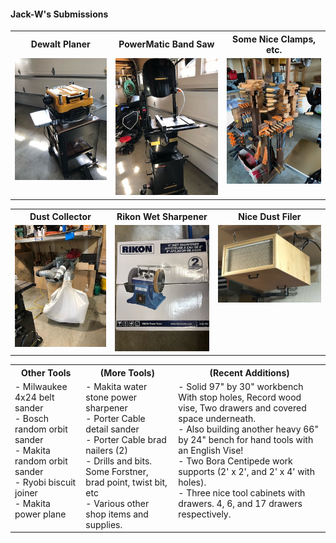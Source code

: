 #### Jack-W's Submissions

<table>
  <tr>
    <th>Dewalt Planer</td>
    <th>PowerMatic Band Saw</td>
    <th>Some Nice Clamps, etc.</td>
  </tr>
  <tr>
      <td valign="top">
      <a href="./image0.jpeg">
      <img src="./Thumbnails/image0-T.jpg">
      </a>
      </td>
      <td valign="top">
      <a href="./iamge1.jpeg">
      <img src="./Thumbnails/image1-T.jpg">
      </a>
      </td>
      <td valign="top">
      <a href="./iamge3.jpeg">
      <img src="./Thumbnails/image3-T.jpg">
      </a>
      </td>
  </tr>
 </table>

<table>
  <tr>
    <th>Dust Collector</td>
    <th>Rikon Wet Sharpener</td>
    <th>Nice Dust Filer</td>
  </tr>
  <tr>
 <td valign="top">
      <a href="./image4.jpeg">
      <img src="./Thumbnails/image4-T.jpg">
      </a>
      </td>      
      <td valign="top">
      <a href="./image5.jpeg">
      <img src="./Thumbnails/image5-T.jpg">
      </a>
      </td>
      <td valign="top">
      <a href="./image6.jpeg">
      <img src="./Thumbnails/image6-T.jpg">
      </a>
      </td>
  </tr>
 </table>

 <table>
  <tr>
    <th>Other Tools</td>
    <th>(More Tools)</td>
    <th>(Recent Additions)</td>
  </tr>
  <tr>
     	<td valign="top">
	- Milwaukee 4x24 belt sander</br>
	- Bosch random orbit sander</br>
	- Makita random orbit sander</br>
	- Ryobi biscuit joiner</br>
	- Makita power plane</br>
      	</td>
      	<td valign="top">
	- Makita water stone power sharpener</br>
	- Porter Cable detail sander</br>
	- Porter Cable brad nailers (2)</br>
	- Drills and bits. Some Forstner, brad point, twist bit, etc</br>
	- Various other shop items and supplies.</br>	
	</td>	
	<td valign="top">
	- Solid 97" by 30" workbench With stop holes, Record wood vise, Two drawers and covered space underneath.</br>
	- Also building another heavy 66" by 24" bench for hand tools with an English Vise!</br>
	- Two Bora Centipede work supports (2' x 2', and 2' x 4' with holes).</br>
	- Three nice tool cabinets with drawers.  4, 6, and 17 drawers respectively.</br>	
	</td>
 </tr>
 </table>


